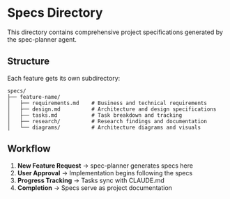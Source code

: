 # Specs Directory

This directory contains comprehensive project specifications generated by the spec-planner agent.

## Structure

Each feature gets its own subdirectory:
```
specs/
├── feature-name/
│   ├── requirements.md    # Business and technical requirements
│   ├── design.md          # Architecture and design specifications
│   ├── tasks.md           # Task breakdown and tracking
│   ├── research/          # Research findings and documentation
│   └── diagrams/          # Architecture diagrams and visuals
```

## Workflow

1. **New Feature Request** → spec-planner generates specs here
2. **User Approval** → Implementation begins following the specs
3. **Progress Tracking** → Tasks sync with CLAUDE.md
4. **Completion** → Specs serve as project documentation
